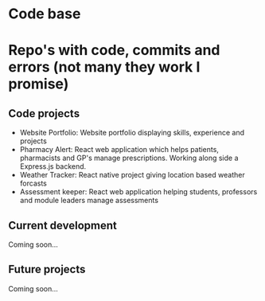 # Code base

# Repo's with code, commits and errors (not many they work I promise)

## Code projects

- Website Portfolio: Website portfolio displaying skills, experience and projects
- Pharmacy Alert: React web application which helps patients, pharmacists and GP's manage prescriptions. Working along side a Express.js backend. 
- Weather Tracker: React native project giving location based weather forcasts
- Assessment keeper: React web application helping students, professors and module leaders manage assessments

## Current development 

Coming soon...

## Future projects

Coming soon...
